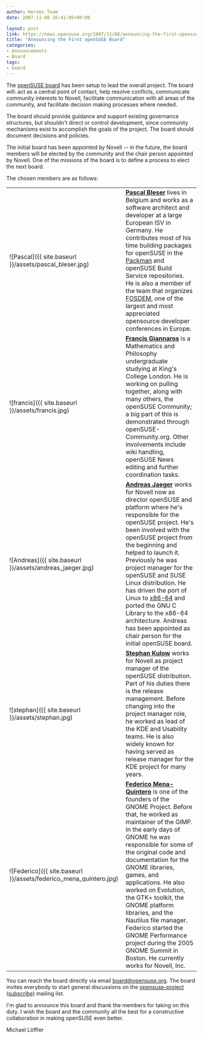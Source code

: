 ```yaml
---
author: Heroes Team
date: 2007-11-08 16:41:05+00:00

layout: post
link: https://news.opensuse.org/2007/11/08/announcing-the-first-opensuse-board/
title: "Announcing the First openSUSE Board"
categories:
- Announcements
- Board
tags:
- board
---
```

The [openSUSE board](http://en.opensuse.org/Board) has been setup to lead the overall project. The board will: act as a central point of contact, help resolve conflicts, communicate community interests to Novell, facilitate communication with all areas of the community, and facilitate decision making processes where needed.

The board should provide guidance and support existing governance structures, but shouldn't direct or control development, since community mechanisms exist to accomplish the goals of the project. The board should document decisions and policies.

The initial board has been appointed by Novell -- in the future, the board members will be elected by the community and the chair person appointed by Novell.  One of the missions of the board is to define a process to elect the next board.

<!-- more -->
 The chosen members are as follows:

|||
|--- |--- |
|![Pascal]({{ site.baseurl }}/assets/pascal_bleser.jpg)|[**Pascal Bleser**](https://news.opensuse.org/?p=76) lives in Belgium and works as a software architect and developer at a large European ISV in Germany. He contributes most of his time building packages for openSUSE in the [Packman](http://packman.links2linux.org) and openSUSE Build Service repositories. He is also a member of the team that organizes [FOSDEM](http://fosdem.org), one of the largest and most appreciated opensource developer conferences in Europe.|
|![francis]({{ site.baseurl }}/assets/francis.jpg)|[**Francis Giannaros**](https://news.opensuse.org/?p=125) is a Mathematics and Philosophy undergraduate studying at King's College London. He is working on pulling together, along with many others, the openSUSE Community; a big part of this is demonstrated through openSUSE-Community.org. Other involvements include wiki handling, openSUSE News editing and further coordination tasks.|
|![Andreas]({{ site.baseurl }}/assets/andreas_jaeger.jpg)|[**Andreas Jaeger**](https://news.opensuse.org/?p=161) works for Novell now as director openSUSE and platform where he's responsible for the openSUSE project.  He's been involved with the openSUSE project from the beginning and helped to launch it.  Previously he was project manager for the openSUSE and SUSE Linux distribution.  He has driven the port of Linux to [x86-64](http://x86-64.org) and ported the GNU C Library to the x86-64 architecture.  Andreas has been appointed as chair person for the initial openSUSE board.|
|![stephan]({{ site.baseurl }}/assets/stephan.jpg)|[**Stephan Kulow**](https://news.opensuse.org/?p=112) works for Novell as project manager of the openSUSE distribution. Part of his duties there is the release management. Before changing into the project manager role, he worked as lead of the KDE and Usability teams. He is also widely known for having served as release manager for the KDE project for many years.|
|![Federico]({{ site.baseurl }}/assets/federico_mena_quintero.jpg)|**[Federico Mena-Quintero](https://news.opensuse.org/?p=515)** is one of the founders of the GNOME Project. Before that, he worked as maintainer of the GIMP. In the early days of GNOME he was responsible for some of the original code and documentation for the GNOME libraries, games, and applications. He also worked on Evolution, the GTK+ toolkit, the GNOME platform libraries, and the Nautilus file manager. Federico started the GNOME Performance project during the 2005 GNOME Summit in Boston. He currently works for Novell, Inc.|


You can reach the board directly via email [board@opensuse.org](mailto:board@opensuse.org). The board invites everybody to start general discussions on the [opensuse-project](http://lists.opensuse.org/opensuse-project) ([subscribe](mailto:opensuse-project+subscribe@opensuse.org)) mailing list.

I'm glad to announce this board and thank the members for taking on this duty.  I wish the board and the community all the best for a constructive collaboration in making openSUSE even better.

Michael Löffler		
